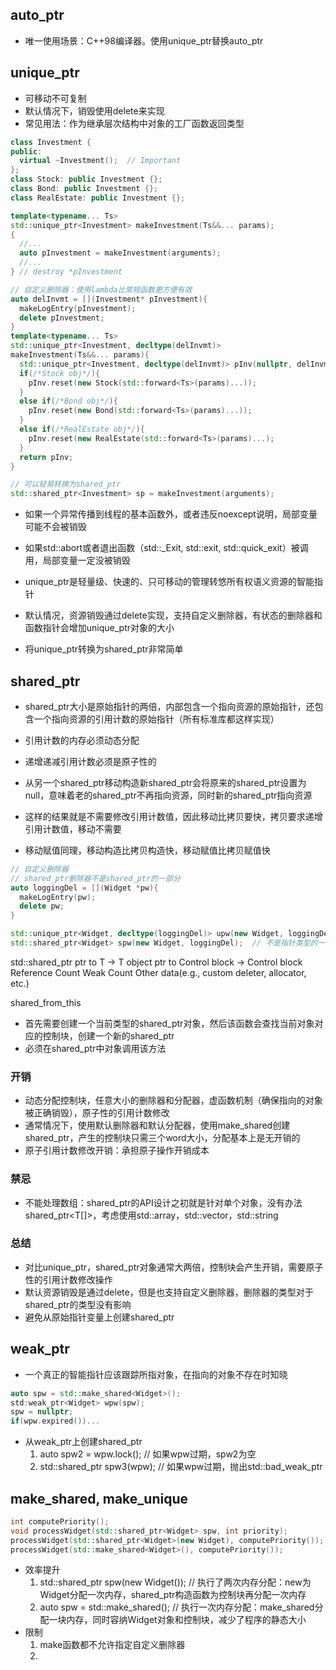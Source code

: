 ## auto_ptr
- 唯一使用场景：C++98编译器。使用unique_ptr替换auto_ptr

## unique_ptr
- 可移动不可复制
- 默认情况下，销毁使用delete来实现
- 常见用法：作为继承层次结构中对象的工厂函数返回类型
```cpp
class Investment {
public:
  virtual ~Investment();  // Important
};
class Stock: public Investment {};
class Bond: public Investment {};
class RealEstate: public Investment {};

template<typename... Ts>
std::unique_ptr<Investment> makeInvestment(Ts&&... params);
{
  //...
  auto pInvestment = makeInvestment(arguments);
  //...
} // destroy *pInvestment

// 自定义删除器：使用lambda比常规函数更方便有效
auto delInvmt = [](Investment* pInvestment){
  makeLogEntry(pInvestment);
  delete pInvestment;
}
template<typename... Ts>
std::unique_ptr<Investment, decltype(delInvmt)>
makeInvestment(Ts&&... params){
  std::unique_ptr<Investment, decltype(delInvmt)> pInv(nullptr, delInvmt);
  if(/*Stock obj*/){
    pInv.reset(new Stock(std::forward<Ts>(params)...));
  }
  else if(/*Bond obj*/){
    pInv.reset(new Bond(std::forward<Ts>(params)...));
  }
  else if(/*RealEstate obj*/){
    pInv.reset(new RealEstate(std::forward<Ts>(params)...);
  }
  return pInv;
}

// 可以轻易转换为shared_ptr
std::shared_ptr<Investment> sp = makeInvestment(arguments);

```
- 如果一个异常传播到线程的基本函数外，或者违反noexcept说明，局部变量可能不会被销毁
- 如果std::abort或者退出函数（std::_Exit, std::exit, std::quick_exit）被调用，局部变量一定没被销毁

- unique_ptr是轻量级、快速的、只可移动的管理转悠所有权语义资源的智能指针
- 默认情况，资源销毁通过delete实现，支持自定义删除器，有状态的删除器和函数指针会增加unique_ptr对象的大小
- 将unique_ptr转换为shared_ptr非常简单

## shared_ptr
- shared_ptr大小是原始指针的两倍，内部包含一个指向资源的原始指针，还包含一个指向资源的引用计数的原始指针（所有标准库都这样实现）
- 引用计数的内存必须动态分配
- 递增递减引用计数必须是原子性的


- 从另一个shared_ptr移动构造新shared_ptr会将原来的shared_ptr设置为null，意味着老的shared_ptr不再指向资源，同时新的shared_ptr指向资源
- 这样的结果就是不需要修改引用计数值，因此移动比拷贝要快，拷贝要求递增引用计数值，移动不需要
- 移动赋值同理，移动构造比拷贝构造快，移动赋值比拷贝赋值快

```cpp
// 自定义删除器
// shared_ptr删除器不是shared_ptr的一部分
auto loggingDel = [](Widget *pw){
  makeLogEntry(pw);
  delete pw;
}

std::unique_ptr<Widget, decltype(loggingDel)> upw(new Widget, loggingDel);  // 是指针类型的一部分
std::shared_ptr<Widget> spw(new Widget, loggingDel);  // 不是指针类型的一部分

```

std::shared_ptr<T>
ptr to T                ->  T object
ptr to Control block    ->  Control block
                            Reference Count
                            Weak Count
                            Other data(e.g., custom deleter, allocator, etc.)


shared_from_this
- 首先需要创建一个当前类型的shared_ptr对象，然后该函数会查找当前对象对应的控制块，创建一个新的shared_ptr
- 必须在shared_ptr中对象调用该方法  

### 开销
- 动态分配控制块，任意大小的删除器和分配器，虚函数机制（确保指向的对象被正确销毁），原子性的引用计数修改  
- 通常情况下，使用默认删除器和默认分配器，使用make_shared创建shared_ptr，产生的控制块只需三个word大小，分配基本上是无开销的
- 原子引用计数修改开销：承担原子操作开销成本  
  
### 禁忌
- 不能处理数组：shared_ptr的API设计之初就是针对单个对象，没有办法shared_ptr<T[]>，考虑使用std::array，std::vector，std::string
  
  
### 总结
- 对比unique_ptr，shared_ptr对象通常大两倍，控制块会产生开销，需要原子性的引用计数修改操作
- 默认资源销毁是通过delete，但是也支持自定义删除器，删除器的类型对于shared_ptr的类型没有影响
- 避免从原始指针变量上创建shared_ptr  
  
    
  
  
  





## weak_ptr
- 一个真正的智能指针应该跟踪所指对象，在指向的对象不存在时知晓
```cpp
auto spw = std::make_shared<Widget>();
std:weak_ptr<Widget> wpw(spw);
spw = nullptr;
if(wpw.expired())...
```  

- 从weak_ptr上创建shared_ptr
    1. auto spw2 = wpw.lock();  // 如果wpw过期，spw2为空
    2. std::shared_ptr<Widget> spw3(wpw);   // 如果wpw过期，抛出std::bad_weak_ptr
    
    
    
## make_shared, make_unique
```cpp
int computePriority();
void processWidget(std::shared_ptr<Widget> spw, int priority);
processWidget(std::shared_ptr<Widget>(new Widget), computePriority());  // 潜在的资源泄漏：new Widget在shared_ptr构造函数之前执行，computePriority执行时机不确定且可能抛出异常
processWidget(std::make_shared<Widget>(), computePriority());           // 没有潜在的资源泄漏    
```    

- 效率提升
    1. std::shared_ptr<Widget> spw(new Widget());   // 执行了两次内存分配：new为Widget分配一次内存，shared_ptr构造函数为控制块再分配一次内存
    2. auto spw = std::make_shared<Widget>();       // 执行一次内存分配：make_shared分配一块内存，同时容纳Widget对象和控制块，减少了程序的静态大小
- 限制
    1. make函数都不允许指定自定义删除器
    2. 
  
  
  
  
  
  
  
  
  
  
